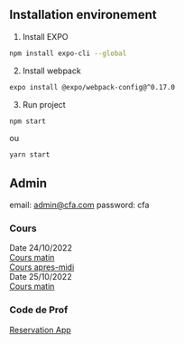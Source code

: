 ## Installation environement
1. Install EXPO
```bash
npm install expo-cli --global
```
2. Install webpack
```bash
expo install @expo/webpack-config@^0.17.0
```
3. Run project
```bash
npm start 
```
ou
```bash
yarn start
```

## Admin 
email: admin@cfa.com
password: cfa

### Cours
Date 24/10/2022 <br>
[Cours matin](https://docs.google.com/presentation/d/14YxatS-TM-XbnmC8EtpOcnL9QEDJuRo0AZ-IiprRQsM/edit)
<br>
[Cours apres-midi](https://docs.google.com/presentation/d/1K-YcuKeVGqGApW-cCNz_-HTJzabrqlXwzAqOucPzITs/edit)
<br>
Date 25/10/2022
<br>
[Cours matin](https://docs.google.com/presentation/d/1OFfL42rbIByF57g2sXYQYLGH_zLfzqQGfN63ZOrXLIY/edit)

### Code de Prof
[Reservation App](https://gitlab.com/joan.g.francois/reservationapp)


